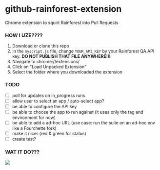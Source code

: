 # github-rainforest-extension
Chrome extension to squirt Rainforest into Pull Requests

### HOW I UZE????
1. Download or clone this repo
2. In the `myscript.js` file, change `YOUR_API_KEY` by your Rainforest QA API key. **DO NOT PUBLISH THAT FILE ANYWHERE!!!**
3. Navigate to chrome://extensions/
4. Click on "Load Unpacked Extension"
5. Select the folder where you downloaded the extension

### TODO
- [ ] poll for updates on in_progress runs
- [ ] allow user to select an app / auto-select app?
- [ ] be able to configure the API key
- [ ] be able to choose the app to run against (it uses only the tag and environment for now)
- [ ] be able to add a ad-hoc URL (use case: run the suite on an ad-hoc env like a Fourchette fork)
- [ ] make it nicer (red & green for status)
- [ ] create test?

### WAT IT DO???
![](http://f.cl.ly/items/0B2s3g3G3c1E3G040Y3j/Screen%20Shot%202015-03-24%20at%2012.39.32%20AM.png)
